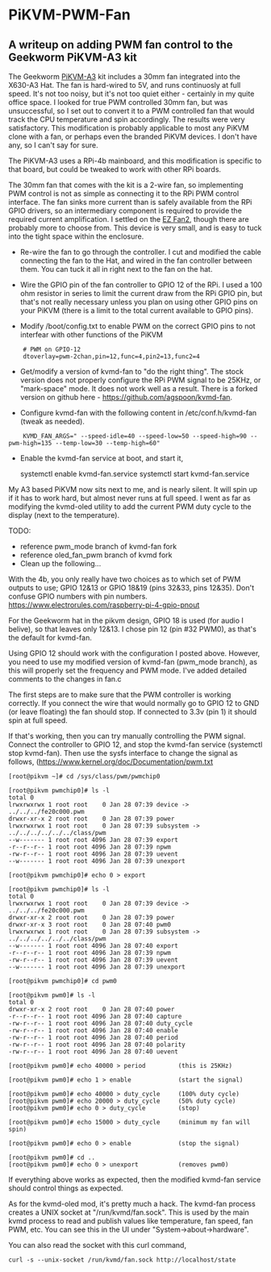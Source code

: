 # PiKVM-PWM-Fan
## A writeup on adding PWM fan control to the Geekworm PiKVM-A3 kit
The Geekworm [PiKVM-A3](https://geekworm.com/products/pikvm-a3) kit includes a 30mm fan integrated into the X630-A3 Hat. The fan is hard-wired to 5V, and runs continuosly at full speed. It's not too noisy, but it's not too quiet either - certainly in my quite office space. I looked for true PWM controlled 30mm fan, but was unsuccessful, so I set out to convert it to a PWM controlled fan that would track the CPU temperature and spin accordingly. The results were very satisfactory. This modification is probably applicable to most any PiKVM clone with a fan, or perhaps even the branded PiKVM devices. I don't have any, so I can't say for sure.

The PiKVM-A3 uses a RPi-4b mainboard, and this modification is specific to that board, but could be tweaked to work with other RPi boards.

The 30mm fan that comes with the kit is a 2-wire fan, so implementing PWM control is not as simple as connecting it to the RPi PWM control interface. The fan sinks more current than is safely available from the RPi GPIO drivers, so an intermediary component is required to provide the required current amplification.  I settled on the [EZ Fan2](https://www.tindie.com/products/jeremycook/ez-fan2-tiny-raspberry-pi-fan-controller), though there are probably more to choose from. This device is very small, and is easy to tuck into the tight space within the enclosure.

* Re-wire the fan to go through the controller.  I cut and modified the cable connecting the fan to the Hat, and wired in the fan controller between them.  You can tuck it all in right next to the fan on the hat.

* Wire the GPIO pin of the fan controller to GPIO 12 of the RPi.  I used a 100 ohm resistor in series to limit the current draw from the RPi GPIO pin, but that's not really necessary unless you plan on using other GPIO pins on your PiKVM (there is a limit to the total current available to GPIO pins).

* Modify /boot/config.txt to enable PWM on the correct GPIO pins to not interfear with other functions of the PiKVM
```
    # PWM on GPIO-12
    dtoverlay=pwm-2chan,pin=12,func=4,pin2=13,func2=4
```
* Get/modify a version of kvmd-fan to "do the right thing".  The stock version does not properly configure the RPi PWM signal to be 25KHz, or "mark-space" mode.  It does not work well as a result.  There is a forked version on github here - https://github.com/agspoon/kvmd-fan.

* Configure kvmd-fan with the following content in /etc/conf.h/kvmd-fan (tweak as needed).
```
    KVMD_FAN_ARGS=" --speed-idle=40 --speed-low=50 --speed-high=90 --pwm-high=135 --temp-low=30 --temp-high=60"
```
* Enable the kvmd-fan service at boot, and start it,

    systemctl enable kvmd-fan.service
    systemctl start kvmd-fan.service

My A3 based PiKVM now sits next to me, and is nearly silent.  It will spin up if it has to work hard, but almost never runs at full speed.  I went as far as modifying the kvmd-oled utility to add the current PWM duty cycle to the display (next to the temperature).

TODO:
* reference pwm_mode branch of kvmd-fan fork
* reference oled_fan_pwm branch of kvmd fork
* Clean up the following...

With the 4b, you only really have two choices as to which set of PWM outputs to use; GPIO 12&13 or  GPIO 18&19 (pins 32&33, pins 12&35).  Don't confuse GPIO numbers with pin numbers.  https://www.electrorules.com/raspberry-pi-4-gpio-pnout

For the Geekworm hat in the pikvm design, GPIO 18 is used (for audio I belive), so that leaves only 12&13.  I chose pin 12 (pin #32 PWM0), as that's the default for kvmd-fan.

Using GPIO 12 should work with the configuration I posted above.  However, you need to use my modified version of kvmd-fan (pwm_mode branch), as this will properly set the frequency and PWM mode.  I've added detailed comments to the changes in fan.c

The first steps are to make sure that the PWM controller is working correctly.  If you connect the wire that would normally go to GPIO 12 to GND (or leave floating) the fan should stop.  If connected to 3.3v (pin 1) it should spin at full speed.

If that's working, then you can try manually controlling the PWM signal.  Connect the controller to GPIO 12, and stop the kvmd-fan service (systemctl stop kvmd-fan).  Then use the sysfs interface to change the signal as follows, (https://www.kernel.org/doc/Documentation/pwm.txt

    [root@pikvm ~]# cd /sys/class/pwm/pwmchip0

    [root@pikvm pwmchip0]# ls -l
    total 0
    lrwxrwxrwx 1 root root    0 Jan 28 07:39 device -> ../../../fe20c000.pwm
    drwxr-xr-x 2 root root    0 Jan 28 07:39 power
    lrwxrwxrwx 1 root root    0 Jan 28 07:39 subsystem -> ../../../../../../class/pwm
    --w------- 1 root root 4096 Jan 28 07:39 export
    -r--r--r-- 1 root root 4096 Jan 28 07:39 npwm
    -rw-r--r-- 1 root root 4096 Jan 28 07:39 uevent
    --w------- 1 root root 4096 Jan 28 07:39 unexport

    [root@pikvm pwmchip0]# echo 0 > export 

    [root@pikvm pwmchip0]# ls -l
    total 0
    lrwxrwxrwx 1 root root    0 Jan 28 07:39 device -> ../../../fe20c000.pwm
    drwxr-xr-x 2 root root    0 Jan 28 07:39 power
    drwxr-xr-x 3 root root    0 Jan 28 07:40 pwm0
    lrwxrwxrwx 1 root root    0 Jan 28 07:39 subsystem -> ../../../../../../class/pwm
    --w------- 1 root root 4096 Jan 28 07:40 export
    -r--r--r-- 1 root root 4096 Jan 28 07:39 npwm
    -rw-r--r-- 1 root root 4096 Jan 28 07:39 uevent
    --w------- 1 root root 4096 Jan 28 07:39 unexport

    [root@pikvm pwmchip0]# cd pwm0

    [root@pikvm pwm0]# ls -l
    total 0
    drwxr-xr-x 2 root root    0 Jan 28 07:40 power
    -r--r--r-- 1 root root 4096 Jan 28 07:40 capture
    -rw-r--r-- 1 root root 4096 Jan 28 07:40 duty_cycle
    -rw-r--r-- 1 root root 4096 Jan 28 07:40 enable
    -rw-r--r-- 1 root root 4096 Jan 28 07:40 period
    -rw-r--r-- 1 root root 4096 Jan 28 07:40 polarity
    -rw-r--r-- 1 root root 4096 Jan 28 07:40 uevent

    [root@pikvm pwm0]# echo 40000 > period         (this is 25KHz)
    
    [root@pikvm pwm0]# echo 1 > enable             (start the signal)
    
    [root@pikvm pwm0]# echo 40000 > duty_cycle     (100% duty cycle)
    [root@pikvm pwm0]# echo 20000 > duty_cycle     (50% duty cycle)
    [root@pikvm pwm0]# echo 0 > duty_cycle         (stop)

    [root@pikvm pwm0]# echo 15000 > duty_cycle     (minimum my fan will spin)
    
    [root@pikvm pwm0]# echo 0 > enable             (stop the signal)
    
    [root@pikvm pwm0]# cd ..
    [root@pikvm pwm0]# echo 0 > unexport           (removes pwm0)

If everything above works as expected, then the modified kvmd-fan service should control things as expected.

As for the kvmd-oled mod, it's pretty much a hack.  The kvmd-fan process creates a UNIX socket at "/run/kvmd/fan.sock".  This is used by the main kvmd process to read and publish values like temperature, fan speed, fan PWM, etc.  You can see this in the UI under "System->about->hardware".

You can also read the socket with this curl command,

    curl -s --unix-socket /run/kvmd/fan.sock http://localhost/state
